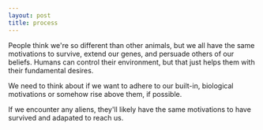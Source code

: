 ```yaml
---
layout: post
title: process
---
```


People think we're so different than other animals, but we all have the same motivations to survive, extend our genes, and persuade others of our beliefs. Humans can control their environment, but that just helps them with their fundamental desires. 

We need to think about if we want to adhere to our built-in, biological motivations or somehow rise above them, if possible. 

If we encounter any aliens, they'll likely have the same motivations to have survived and adapated to reach us. 
